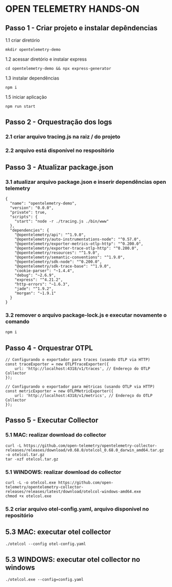 # OPEN TELEMETRY HANDS-ON

## Passo 1 - Criar projeto e instalar depêndencias

1.1 criar diretório
```
mkdir opentelemetry-demo
```

1.2 acessar diretório e instalar express
```
cd opentelemetry-demo && npx express-generator
```

1.3 instalar dependências
```
npm i
```

1.5 iniciar aplicação
```
npm run start
```

## Passo 2 - Orquestração dos logs
### 2.1 criar arquivo tracing.js na raiz / do projeto
### 2.2 arquivo está disponível no respositório

## Passo 3 - Atualizar package.json
### 3.1 atualizar arquivo package.json e inserir dependências open telemetry
```
{
  "name": "opentelemetry-demo",
  "version": "0.0.0",
  "private": true,
  "scripts": {
    "start": "node -r ./tracing.js ./bin/www"
  },
  "dependencies": {
    "@opentelemetry/api": "^1.9.0",
    "@opentelemetry/auto-instrumentations-node": "^0.57.0",
    "@opentelemetry/exporter-metrics-otlp-http": "^0.200.0",
    "@opentelemetry/exporter-trace-otlp-http": "^0.200.0",
    "@opentelemetry/resources": "^1.9.0",
    "@opentelemetry/semantic-conventions": "^1.9.0",
    "@opentelemetry/sdk-node": "^0.200.0",
    "@opentelemetry/sdk-trace-base": "^1.9.0",
    "cookie-parser": "~1.4.4",
    "debug": "~2.6.9",
    "express": "^4.21.2",
    "http-errors": "~1.6.3",
    "jade": "^1.9.2",
    "morgan": "~1.9.1"
  }
}
```

### 3.2 remover o arquivo package-lock.js e executar novamente o comando 
```
npm i
```

## Passo 4 - Orquestrar OTPL
```
// Configurando o exportador para traces (usando OTLP via HTTP)
const traceExporter = new OTLPTraceExporter({
    url: 'http://localhost:4318/v1/traces', // Endereço do OTLP Collector
});

// Configurando o exportador para métricas (usando OTLP via HTTP)
const metricExporter = new OTLPMetricExporter({
    url: 'http://localhost:4318/v1/metrics', // Endereço do OTLP Collector
});
```

## Passo 5 - Executar Collector
### 5.1 MAC: realizar download do collector
```
curl -L https://github.com/open-telemetry/opentelemetry-collector-releases/releases/download/v0.68.0/otelcol_0.68.0_darwin_amd64.tar.gz -o otelcol.tar.gz
tar -xzf otelcol.tar.gz
```

### 5.1 WINDOWS: realizar download do collector
```
curl -L -o otelcol.exe https://github.com/open-telemetry/opentelemetry-collector-releases/releases/latest/download/otelcol-windows-amd64.exe
chmod +x otelcol.exe
```

### 5.2 criar arquivo otel-config.yaml, arquivo disponivel no repositório

## 5.3 MAC: executar otel collector
```
./otelcol --config otel-config.yaml
```
## 5.3 WINDOWS: executar otel collector no windows
```
./otelcol.exe --config=config.yaml
```



















